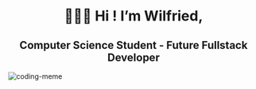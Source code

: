 <h1 align="center">👩🏻‍💻 Hi ! I’m Wilfried,</h1> 
<h2 align="center">Computer Science Student - Future Fullstack Developer</h2> 


<p><img align="center" src="https://miro.medium.com/max/1400/1*ZOuGID69j0Kn91-vhyLqdQ.png" alt="coding-meme"/></p>


<br>


 <!--![Github stats](https://github-readme-stats.vercel.app/api?username=Jukiyoomi&theme=omni&show_icons=true&locale=en)-->
